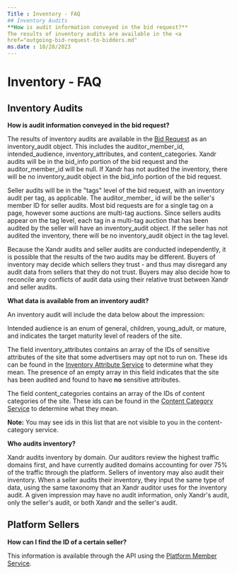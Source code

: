 ```yaml
---
Title : Inventory - FAQ
## Inventory Audits
**How is audit information conveyed in the bid request?**
The results of inventory audits are available in the <a
href="outgoing-bid-request-to-bidders.md"
ms.date : 10/28/2023
---
```



# Inventory - FAQ




## Inventory Audits

**How is audit information conveyed in the bid request?**

The results of inventory audits are available in the <a
href="outgoing-bid-request-to-bidders.md"
class="xref" target="_blank">Bid Request</a> as an inventory_audit
object. This includes the auditor_member_id, intended_audience,
inventory_attributes, and content_categories. Xandr audits will be in
the bid_info portion of the bid request and the auditor_member_id will
be null. If Xandr has not audited the inventory, there will be no
inventory_audit object in the bid_info portion of the bid request.

Seller audits will be in the "tags" level of the bid request, with an
inventory audit per tag, as applicable. The auditor_member\_ id will be
the seller's member ID for seller audits. Most bid requests are for a
single tag on a page, however some auctions are multi-tag auctions.
Since sellers audits appear on the tag level, each tag in a multi-tag
auction that has been audited by the seller will have an inventory_audit
object. If the seller has not audited the inventory, there will be no
inventory_audit object in the tag level.

Because the Xandr audits and seller audits are conducted independently,
it is possible that the results of the two audits may be different.
Buyers of inventory may decide which sellers they trust - and thus may
disregard any audit data from sellers that they do not trust. Buyers may
also decide how to reconcile any conflicts of audit data using their
relative trust between Xandr and seller audits.

**What data is available from an inventory audit?**

An inventory audit will include the data below about the impression:

Intended audience is an enum of general, children, young_adult, or
mature, and indicates the target maturity level of readers of the site.

The field inventory_attributes contains an array of the IDs of sensitive
attributes of the site that some advertisers may opt not to run on.
These ids can be found in the <a
href="inventory-attribute-service.md"
class="xref" target="_blank">Inventory Attribute Service</a> to
determine what they mean. The presence of an empty array in this field
indicates that the site has been audited and found to have **no**
sensitive attributes.



The field content_categories contains an array of the IDs of content
categories of the site. These ids can be found in the <a
href="content-category-service.md"
class="xref" target="_blank">Content Category Service</a> to determine
what they mean.


<b>Note:</b> You may see ids in this list that
are not visible to you in the content-category service.





**Who audits inventory?**

Xandr audits inventory by domain. Our auditors review the highest
traffic domains first, and have currently audited domains accounting for
over 75% of the traffic through the platform. Sellers of inventory may
also audit their inventory. When a seller audits their inventory, they
input the same type of data, using the same taxonomy that an Xandr
auditor uses for the inventory audit. A given impression may have no
audit information, only Xandr's audit, only the seller's audit, or both
Xandr and the seller's audit.




## Platform Sellers

**How can I find the ID of a certain seller?**

This information is available through the API using the <a
href="platform-member-service.md"
class="xref" target="_blank">Platform Member Service</a>.






